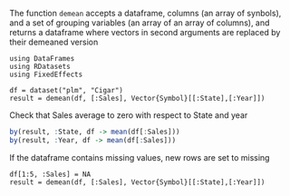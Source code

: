 The function `demean` accepts a dataframe, columns (an array of synbols), and a set of grouping variables (an array of an array of columns), and returns a dataframe where vectors in second arguments are replaced by their demeaned version

```
using DataFrames
using RDatasets
using FixedEffects

df = dataset("plm", "Cigar")
result = demean(df, [:Sales], Vector{Symbol}[[:State],[:Year]])
```

Check that  Sales average to zero with respect to State and year

```R
by(result, :State, df -> mean(df[:Sales]))
by(result, :Year, df -> mean(df[:Sales]))
```

If the dataframe contains missing values, new rows are set to missing

```
df[1:5, :Sales] = NA
result = demean(df, [:Sales], Vector{Symbol}[[:State],[:Year]])
```
